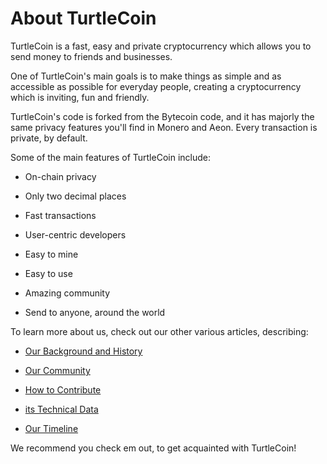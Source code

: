 # About TurtleCoin

TurtleCoin is a fast, easy and private cryptocurrency which allows you to send money to friends and businesses.

One of TurtleCoin's main goals is to make things as simple and as accessible as possible for everyday people, creating a cryptocurrency which is inviting, fun and friendly.

TurtleCoin's code is forked from the Bytecoin code, and it has majorly the same privacy features you'll find in Monero and Aeon. Every transaction is private, by default.

Some of the main features of TurtleCoin include:

- On-chain privacy

- Only two decimal places

- Fast transactions

- User-centric developers

- Easy to mine

- Easy to use

- Amazing community

- Send to anyone, around the world


To learn more about us, check out our other various articles, describing:

- [Our Background and History](Background-and-History)

- [Our Community](Community)

- [How to Contribute](Contributing)

- [its Technical Data](Technical-Data)

- [Our Timeline](Timeline)

We recommend you check em out, to get acquainted with TurtleCoin!
